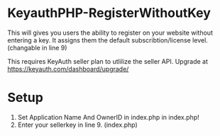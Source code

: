 # KeyauthPHP-RegisterWithoutKey

This will gives you users the ability to register on your website without entering a key.
It assigns them the default subscribtion/license level. (changable in line 9)

This requires KeyAuth seller plan to utlilize the seller API. Upgrade at https://keyauth.com/dashboard/upgrade/

# Setup

1. Set Application Name And OwnerID in index.php in index.php!
2. Enter your sellerkey in line 9. (index.php)
